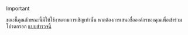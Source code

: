 > [!IMPORTANT]
> ขณะนี้คุณลักษณะนี้มีให้ใช้งานตามการเชิญเท่านั้น หากต้องการเสนอชื่อองค์กรของคุณเพื่อเข้าร่วม โปรดกรอก [แบบสำรวจนี้](https://aka.ms/ax2012upgrade) 
